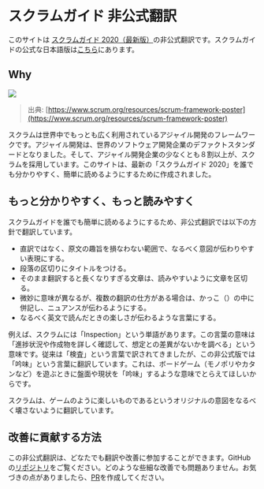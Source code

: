 # スクラムガイド 非公式翻訳

このサイトは [スクラムガイド 2020（最新版）](https://scrumguides.org/scrum-guide.html)の非公式翻訳です。スクラムガイドの公式な日本語版は[こちら](https://scrumguides.org/docs/scrumguide/v2020/2020-Scrum-Guide-Japanese.pdf)にあります。

## Why

![](https://user-images.githubusercontent.com/1475839/154071568-ac759c9f-a8da-4c71-bc5b-13ce4e3df87c.png)

> 出典: [https://www.scrum.org/resources/scrum-framework-poster](https://www.scrum.org/resources/scrum-framework-poster)

スクラムは世界中でもっとも広く利用されているアジャイル開発のフレームワークです。アジャイル開発は、世界のソフトウェア開発企業のデファクトスタンダードとなりました。そして、アジャイル開発企業の少なくとも８割以上が、スクラムを採用しています。このサイトは、最新の「スクラムガイド 2020」を誰でも分かりやすく、簡単に読めるようにするために作成されました。

## もっと分かりやすく、もっと読みやすく

スクラムガイドを誰でも簡単に読めるようにするため、非公式翻訳では以下の方針で翻訳しています。

* 直訳ではなく、原文の趣旨を損なわない範囲で、なるべく意図が伝わりやすい表現にする。
* 段落の区切りにタイトルをつける。
* そのまま翻訳すると長くなりすぎる文章は、読みやすいように文章を区切る。
* 微妙に意味が異なるが、複数の翻訳の仕方がある場合は、かっこ（）の中に併記し、ニュアンスが伝わるようにする。
* なるべく英文で読んだときの楽しさが伝わるような言葉にする。

例えば、スクラムには「Inspection」という単語があります。この言葉の意味は「進捗状況や作成物を詳しく確認して、想定との差異がないかを調べる」という意味です。従来は「検査」という言葉で訳されてきましたが、この非公式版では「吟味」という言葉に翻訳しています。これは、ボードゲーム（モノポリやカタンなど）を遊ぶときに盤面や現状を「吟味」するような意味でとらえてほしいからです。

スクラムは、ゲームのように楽しいものであるというオリジナルの意図をなるべく壊さないように翻訳しています。

## 改善に貢献する方法

この非公式翻訳は、どなたでも翻訳や改善に参加することができます。GitHubの[リポジトリ](https://github.com/yohamta/scrumguide-translation-jp)をご覧ください。どのような些細な改善でも問題ありません。お気づきの点がありましたら、[PR](https://github.com/yohamta/scrumguide-translation-jp/pulls)を作成してください。
